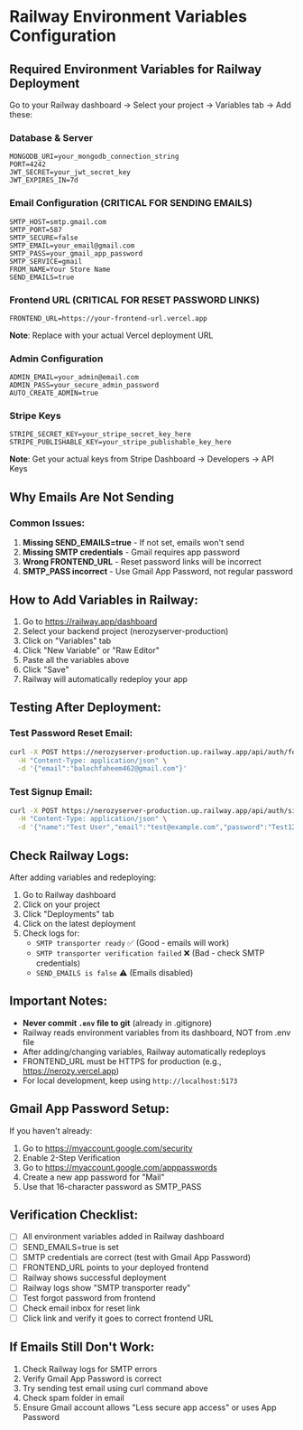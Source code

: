 # Railway Environment Variables Configuration

## Required Environment Variables for Railway Deployment

Go to your Railway dashboard → Select your project → Variables tab → Add these:

### Database & Server

```
MONGODB_URI=your_mongodb_connection_string
PORT=4242
JWT_SECRET=your_jwt_secret_key
JWT_EXPIRES_IN=7d
```

### Email Configuration (CRITICAL FOR SENDING EMAILS)

```
SMTP_HOST=smtp.gmail.com
SMTP_PORT=587
SMTP_SECURE=false
SMTP_EMAIL=your_email@gmail.com
SMTP_PASS=your_gmail_app_password
SMTP_SERVICE=gmail
FROM_NAME=Your Store Name
SEND_EMAILS=true
```

### Frontend URL (CRITICAL FOR RESET PASSWORD LINKS)

```
FRONTEND_URL=https://your-frontend-url.vercel.app
```

**Note**: Replace with your actual Vercel deployment URL

### Admin Configuration

```
ADMIN_EMAIL=your_admin@email.com
ADMIN_PASS=your_secure_admin_password
AUTO_CREATE_ADMIN=true
```

### Stripe Keys

```
STRIPE_SECRET_KEY=your_stripe_secret_key_here
STRIPE_PUBLISHABLE_KEY=your_stripe_publishable_key_here
```

**Note**: Get your actual keys from Stripe Dashboard → Developers → API Keys

## Why Emails Are Not Sending

### Common Issues:

1. **Missing SEND_EMAILS=true** - If not set, emails won't send
2. **Missing SMTP credentials** - Gmail requires app password
3. **Wrong FRONTEND_URL** - Reset password links will be incorrect
4. **SMTP_PASS incorrect** - Use Gmail App Password, not regular password

## How to Add Variables in Railway:

1. Go to https://railway.app/dashboard
2. Select your backend project (nerozyserver-production)
3. Click on "Variables" tab
4. Click "New Variable" or "Raw Editor"
5. Paste all the variables above
6. Click "Save"
7. Railway will automatically redeploy your app

## Testing After Deployment:

### Test Password Reset Email:

```bash
curl -X POST https://nerozyserver-production.up.railway.app/api/auth/forgot-password \
  -H "Content-Type: application/json" \
  -d '{"email":"balochfaheem462@gmail.com"}'
```

### Test Signup Email:

```bash
curl -X POST https://nerozyserver-production.up.railway.app/api/auth/signup \
  -H "Content-Type: application/json" \
  -d '{"name":"Test User","email":"test@example.com","password":"Test123"}'
```

## Check Railway Logs:

After adding variables and redeploying:

1. Go to Railway dashboard
2. Click on your project
3. Click "Deployments" tab
4. Click on the latest deployment
5. Check logs for:
   - `SMTP transporter ready` ✅ (Good - emails will work)
   - `SMTP transporter verification failed` ❌ (Bad - check SMTP credentials)
   - `SEND_EMAILS is false` ⚠️ (Emails disabled)

## Important Notes:

- **Never commit `.env` file to git** (already in .gitignore)
- Railway reads environment variables from its dashboard, NOT from .env file
- After adding/changing variables, Railway automatically redeploys
- FRONTEND_URL must be HTTPS for production (e.g., https://nerozy.vercel.app)
- For local development, keep using `http://localhost:5173`

## Gmail App Password Setup:

If you haven't already:

1. Go to https://myaccount.google.com/security
2. Enable 2-Step Verification
3. Go to https://myaccount.google.com/apppasswords
4. Create a new app password for "Mail"
5. Use that 16-character password as SMTP_PASS

## Verification Checklist:

- [ ] All environment variables added in Railway dashboard
- [ ] SEND_EMAILS=true is set
- [ ] SMTP credentials are correct (test with Gmail App Password)
- [ ] FRONTEND_URL points to your deployed frontend
- [ ] Railway shows successful deployment
- [ ] Railway logs show "SMTP transporter ready"
- [ ] Test forgot password from frontend
- [ ] Check email inbox for reset link
- [ ] Click link and verify it goes to correct frontend URL

## If Emails Still Don't Work:

1. Check Railway logs for SMTP errors
2. Verify Gmail App Password is correct
3. Try sending test email using curl command above
4. Check spam folder in email
5. Ensure Gmail account allows "Less secure app access" or uses App Password
